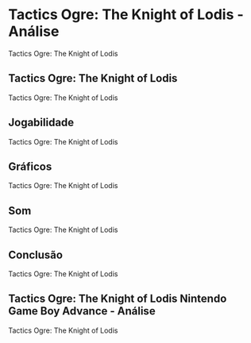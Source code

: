 ---
---

# Tactics Ogre: The Knight of Lodis - Análise

Tactics Ogre: The Knight of Lodis

## Tactics Ogre: The Knight of Lodis

Tactics Ogre: The Knight of Lodis

## Jogabilidade

Tactics Ogre: The Knight of Lodis

## Gráficos

Tactics Ogre: The Knight of Lodis

## Som

Tactics Ogre: The Knight of Lodis

## Conclusão

Tactics Ogre: The Knight of Lodis

## Tactics Ogre: The Knight of Lodis Nintendo Game Boy Advance - Análise

Tactics Ogre: The Knight of Lodis
